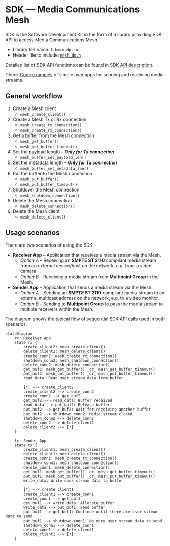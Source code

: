 # SDK — Media Communications Mesh

SDK is the Software Development Kit in the form of a library providing SDK API to access Media Communications Mesh.
   * Library file name: `libmcm_dp.so`
   * Header file to include: [`mesh_dp.h`](../sdk/include/mesh_dp.h)

Detailed list of SDK API functions can be found in [SDK API description](SDK_API_Definition.md).

Check [Code examples](SDK_API_Examples.md) of simple user apps for sending and receiving media streams.

## General workflow
1. Create a Mesh client
   * `mesh_create_client()`
1. Create a Mesh Tx or Rx connection
   * `mesh_create_tx_connection()`
   * `mesh_create_rx_connection()`
1. Get a buffer from the Mesh connection
   * `mesh_get_buffer()`
   * `mesh_get_buffer_timeout()`
1. Set the payload length – ***Only for Tx connection***
   * `mesh_buffer_set_payload_len()`
1. Set the metadata length – ***Only for Tx connection***
   * `mesh_buffer_set_metadata_len()`
1. Put the buffer to the Mesh connection
   * `mesh_put_buffer()`
   * `mesh_put_buffer_timeout()`
1. Shutdown the Mesh connection
   * `mesh_shutdown_connection()`
1. Delete the Mesh connection
   * `mesh_delete_connection()`
1. Delete the Mesh client
   * `mesh_delete_client()`

## Usage scenarios

There are two scenarios of using the SDK
* **Receiver App** – Application that receives a media stream via the Mesh.
   * *Option A* – Receiving an **SMPTE ST 2110** compliant media stream from an external device/host on the network, e.g. from a video camera.
   * *Option B* – Receiving a media stream from **Multipoint Group** in the Mesh.
* **Sender App** – Application that sends a media stream via the Mesh.
   * *Option A* – Sending an **SMPTE ST 2110** compliant media stream to an external multicast address on the network, e.g. to a video monitor.
   * *Option B* – Sending to **Multipoint Group** to pass the media stream to multiple receivers within the Mesh.

The diagram shows the typical flow of sequential SDK API calls used in both scenarios.

```mermaid
stateDiagram
    rx: Receiver App
    state rx {
        create_client2: mesh_create_client()
        delete_client2: mesh_delete_client()
        create_conn2: mesh_create_rx_connection()
        shutdown_conn2: mesh_shutdown_connection()
        delete_conn2: mesh_delete_connection()
        get_buf2: mesh_get_buffer() _or_ mesh_get_buffer_timeout()
        put_buf2: mesh_put_buffer() _or_ mesh_put_buffer_timeout()
        read_data: Read user stream data from buffer

        [*] --> create_client2
        create_client2 --> create_conn2
        create_conn2 --> get_buf2
        get_buf2 --> read_data: Buffer received
        read_data --> put_buf2: Release buffer
        put_buf2 --> get_buf2: Wait for receiving another buffer
        put_buf2 --> shutdown_conn2: Media stream closed
        shutdown_conn2 --> delete_conn2
        delete_conn2 --> delete_client2
        delete_client2 --> [*]
    }

    tx: Sender App
    state tx {
        create_client1: mesh_create_client()
        delete_client1: mesh_delete_client()
        create_conn1: mesh_create_tx_connection()
        shutdown_conn1: mesh_shutdown_connection()
        delete_conn1: mesh_delete_connection()
        get_buf1: mesh_get_buffer() _or_ mesh_get_buffer_timeout()
        put_buf1: mesh_put_buffer() _or_ mesh_put_buffer_timeout()
        write_data: Write user stream data to buffer

        [*] --> create_client1
        create_client1 --> create_conn1
        create_conn1 --> get_buf1
        get_buf1 --> write_data: Allocate buffer
        write_data --> put_buf1: Send buffer
        put_buf1 --> get_buf1: Continue until there are user stream data to send
        put_buf1 --> shutdown_conn1: No more user stream data to send
        shutdown_conn1 --> delete_conn1
        delete_conn1 --> delete_client1
        delete_client1 --> [*]
    }
```

<!-- References -->
[license-img]: https://img.shields.io/badge/License-BSD_3--Clause-blue.svg
[license]: https://opensource.org/license/bsd-3-clause
